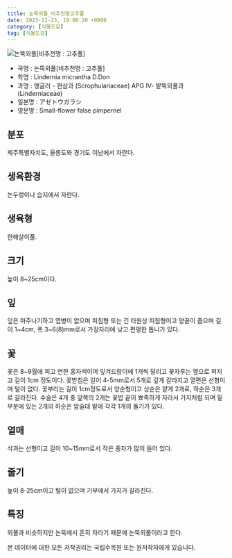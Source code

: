 ```yaml
---
title: 논뚝외풀_비추천명고추풀
date: 2023-12-23, 19:00:20 +0800
category: [식물도감]
tag: [식물도감]
---
```




![논뚝외풀[비추천명 : 고추풀]](http://www.nature.go.kr/fileUpload/plants/basic/Scrophulariaceae/Lindernia/16081/1_th2.JPG)
- 국명 : 논뚝외풀[비추천명 : 고추풀]
- 학명 : Lindernia micrantha D.Don
- 과명 : 앵글러 - 현삼과 (Scrophulariaceae) APG Ⅳ- 밭뚝외풀과 (Linderniaceae)
- 일본명 : アゼトウガラシ
- 영문명 : Small-flower false pimpernel


## 분포
제주특별자치도, 울릉도와 경기도 이남에서 자란다.
## 생육환경
논두렁이나 습지에서 자란다.
## 생육형
한해살이풀.
## 크기
높이 8~25cm이다.
## 잎
잎은 마주나기하고 엽병이 없으며 피침형 또는 긴 타원상 피침형이고 양끝이 좁으며 길이 1~4cm, 폭 3~6(8)mm로서 가장자리에 낮고 편평한 톱니가 있다.
## 꽃
꽃은 8~9월에 피고 연한 홍자색이며 잎겨드랑이에 1개씩 달리고 꽃자루는 옆으로 퍼지고 길이 1cm 정도이다. 꽃받침은 길이 4-5mm로서 5개로 깊게 갈라지고 열편은 선형이며 털이 없다. 꽃부리는 길이 1cm정도로서 양순형이고 상순은 얕게 2개로, 하순은 3개로 갈라진다. 수술은 4개 중 앞쪽의 2개는 꽃밥 끝이 뾰족하게 자라서 가지처럼 되며 밑부분에 있는 2개의 하순은 암술대 밑에 각각 1개의 돌기가 있다.
## 열매
삭과는 선형이고 길이 10~15mm로서 작은 종자가 많이 들어 있다.
## 줄기
높이 8-25cm이고 털이 없으며 기부에서 가지가 갈라진다.
## 특징
외풀과 비슷하지만 논뚝에서 흔히 자라기 때문에 논뚝외풀이라고 한다.






본 데이터에 대한 모든 저작권리는 국립수목원 또는 원저작자에게 있습니다.
